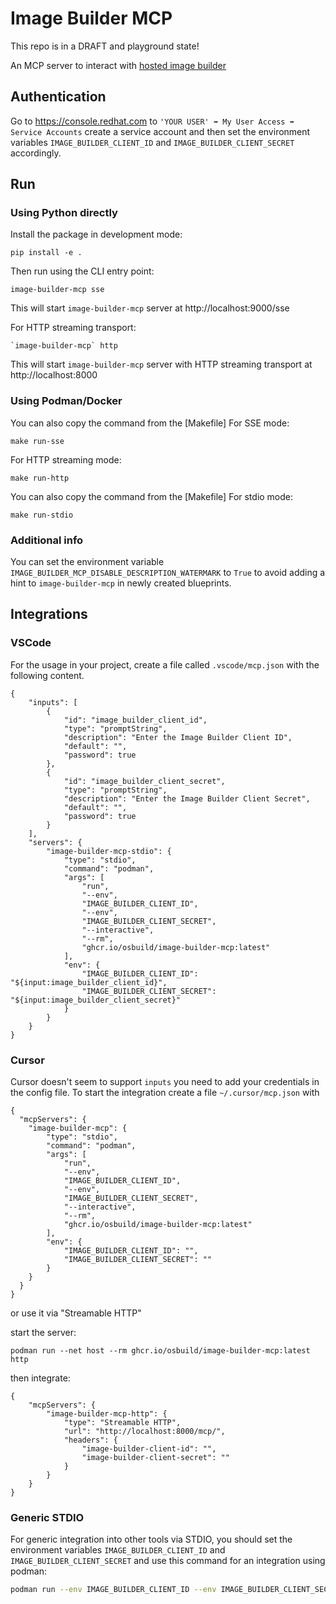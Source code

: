 # Image Builder MCP

This repo is in a DRAFT and playground state!

An MCP server to interact with [hosted image builder](https://osbuild.org/docs/hosted/architecture/)

## Authentication

Go to https://console.redhat.com to `'YOUR USER' ➡ My User Access ➡ Service Accounts` create a service account
and then set the environment variables `IMAGE_BUILDER_CLIENT_ID` and `IMAGE_BUILDER_CLIENT_SECRET` accordingly.

## Run

### Using Python directly
Install the package in development mode:

```
pip install -e .
```

Then run using the CLI entry point:

```
image-builder-mcp sse
```

This will start `image-builder-mcp` server at http://localhost:9000/sse

For HTTP streaming transport:

```
`image-builder-mcp` http
```

This will start `image-builder-mcp` server with HTTP streaming transport at http://localhost:8000

### Using Podman/Docker

You can also copy the command from the [Makefile]
For SSE mode:
```
make run-sse
```

For HTTP streaming mode:
```
make run-http
```

You can also copy the command from the [Makefile]
For stdio mode:
```
make run-stdio
```

### Additional info

You can set the environment variable `IMAGE_BUILDER_MCP_DISABLE_DESCRIPTION_WATERMARK` to `True` to avoid
adding a hint to `image-builder-mcp` in newly created blueprints.

## Integrations

### VSCode
For the usage in your project, create a file called `.vscode/mcp.json` with
the following content.

```
{
    "inputs": [
        {
            "id": "image_builder_client_id",
            "type": "promptString",
            "description": "Enter the Image Builder Client ID",
            "default": "",
            "password": true
        },
        {
            "id": "image_builder_client_secret",
            "type": "promptString",
            "description": "Enter the Image Builder Client Secret",
            "default": "",
            "password": true
        }
    ],
    "servers": {
        "image-builder-mcp-stdio": {
            "type": "stdio",
            "command": "podman",
            "args": [
                "run",
                "--env",
                "IMAGE_BUILDER_CLIENT_ID",
                "--env",
                "IMAGE_BUILDER_CLIENT_SECRET",
                "--interactive",
                "--rm",
                "ghcr.io/osbuild/image-builder-mcp:latest"
            ],
            "env": {
                "IMAGE_BUILDER_CLIENT_ID": "${input:image_builder_client_id}",
                "IMAGE_BUILDER_CLIENT_SECRET": "${input:image_builder_client_secret}"
            }
        }
    }
}
```

### Cursor

Cursor doesn't seem to support `inputs` you need to add your credentials in the config file.
To start the integration create a file `~/.cursor/mcp.json` with
```
{
  "mcpServers": {
    "image-builder-mcp": {
        "type": "stdio",
        "command": "podman",
        "args": [
            "run",
            "--env",
            "IMAGE_BUILDER_CLIENT_ID",
            "--env",
            "IMAGE_BUILDER_CLIENT_SECRET",
            "--interactive",
            "--rm",
            "ghcr.io/osbuild/image-builder-mcp:latest"
        ],
        "env": {
            "IMAGE_BUILDER_CLIENT_ID": "",
            "IMAGE_BUILDER_CLIENT_SECRET": ""
        }
    }
  }
}
```

or use it via "Streamable HTTP"

start the server:

```
podman run --net host --rm ghcr.io/osbuild/image-builder-mcp:latest http
```

then integrate:

```
{
    "mcpServers": {
        "image-builder-mcp-http": {
            "type": "Streamable HTTP",
            "url": "http://localhost:8000/mcp/",
            "headers": {
                "image-builder-client-id": "",
                "image-builder-client-secret": ""
            }
        }
    }
}
```

### Generic STDIO

For generic integration into other tools via STDIO, you should set the environment variables
`IMAGE_BUILDER_CLIENT_ID` and `IMAGE_BUILDER_CLIENT_SECRET` and use this command for an
integration using podman:

```bash
podman run --env IMAGE_BUILDER_CLIENT_ID --env IMAGE_BUILDER_CLIENT_SECRET --interactive --rm ghcr.io/osbuild/image-builder-mcp:latest
```
